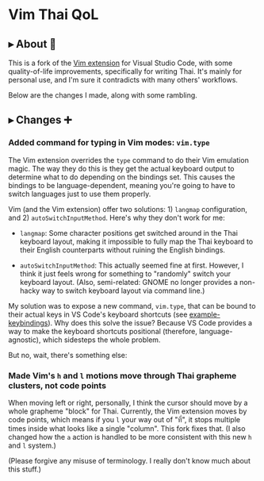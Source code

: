 # Vim Thai QoL

## ▸ About 📖

This is a fork of the [Vim extension](https://marketplace.visualstudio.com/items?itemName=vscodevim.vim) for Visual Studio Code, with some quality-of-life improvements, specifically for writing Thai. It's mainly for personal use, and I'm sure it contradicts with many others' workflows.

Below are the changes I made, along with some rambling.

## ▸ Changes ➕

### Added command for typing in Vim modes: `vim.type`

The Vim extension overrides the `type` command to do their Vim emulation magic. The way they do this is they get the actual keyboard output to determine what to do depending on the bindings set. This causes the bindings to be language-dependent, meaning you're going to have to switch languages just to use them properly.

Vim (and the Vim extension) offer two solutions: 1) `langmap` configuration, and 2) `autoSwitchInputMethod`. Here's why they don't work for me:

- `langmap`: Some character positions get switched around in the Thai keyboard layout, making it impossible to fully map the Thai keyboard to their English counterparts without ruining the English bindings.

- `autoSwitchInputMethod`: This actually seemed fine at first. However, I think it just feels wrong for something to "randomly" switch your keyboard layout. (Also, semi-related: GNOME no longer provides a non-hacky way to switch keyboard layout via command line.)

My solution was to expose a new command, `vim.type`, that can be bound to their actual keys in VS Code's keyboard shortcuts (see [example-keybindings](example-keybindings.json)). Why does this solve the issue? Because VS Code provides a way to make the keyboard shortcuts positional (therefore, language-agnostic), which sidesteps the whole problem.

But no, wait, there's something else:

### Made Vim's `h` and `l` motions move through Thai grapheme clusters, not code points

When moving left or right, personally, I think the cursor should move by a whole grapheme "block" for Thai. Currently, the Vim extension moves by code points, which means if you `l` your way out of "ที่", it stops multiple times inside what looks like a single "column". This fork fixes that. (I also changed how the `a` action is handled to be more consistent with this new `h` and `l` system.)

(Please forgive any misuse of terminology. I really don't know much about this stuff.)
